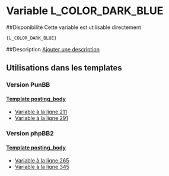 # Variable L_COLOR_DARK_BLUE

##Disponibilité
Cette variable est utilisable directement

```html
{L_COLOR_DARK_BLUE}
```

##Description
[Ajouter une description](https://fa-tvars.appspot.com/var/L_COLOR_DARK_BLUE)

## Utilisations dans les templates

### Version PunBB

#### [Template posting_body](punbb/posting_body.md#readme)
* [Variable &agrave; la ligne 211](../punbb/posting_body.tpl#L211)
* [Variable &agrave; la ligne 291](../punbb/posting_body.tpl#L291)

### Version phpBB2

#### [Template posting_body](subsilver/posting_body.md#readme)
* [Variable &agrave; la ligne 265](../subsilver/posting_body.tpl#L265)
* [Variable &agrave; la ligne 345](../subsilver/posting_body.tpl#L345)